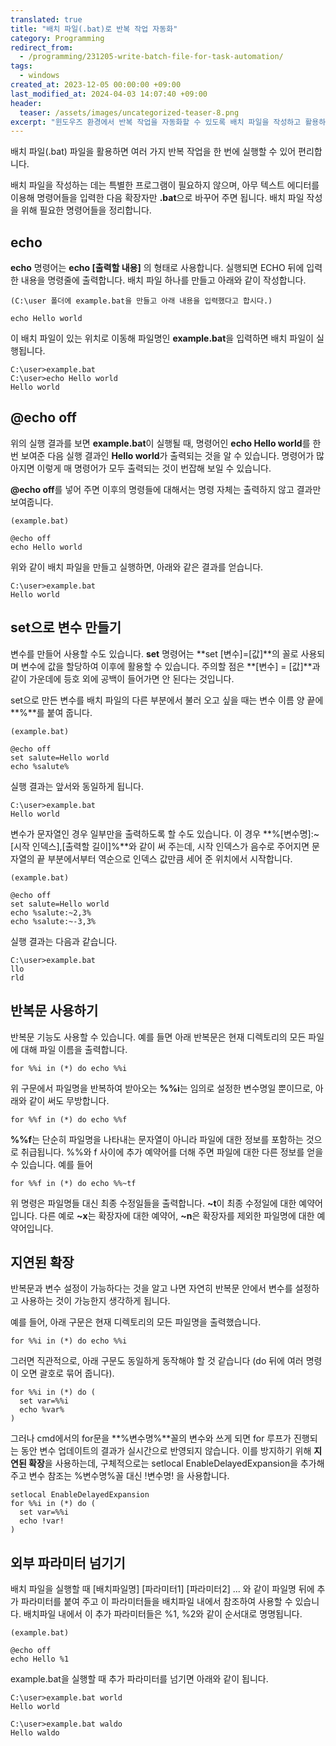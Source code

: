 ```yaml
---
translated: true
title: "배치 파일(.bat)로 반복 작업 자동화"
category: Programming
redirect_from:
  - /programming/231205-write-batch-file-for-task-automation/
tags:
  - windows
created_at: 2023-12-05 00:00:00 +09:00
last_modified_at: 2024-04-03 14:07:40 +09:00
header:
  teaser: /assets/images/uncategorized-teaser-8.png
excerpt: "윈도우즈 환경에서 반복 작업을 자동화할 수 있도록 배치 파일을 작성하고 활용하는 방법"
---
```


배치 파일(.bat) 파일을 활용하면 여러 가지 반복 작업을 한 번에 실행할 수 있어 편리합니다.

배치 파일을 작성하는 데는 특별한 프로그램이 필요하지 않으며, 아무 텍스트 에디터를 이용해 명령어들을 입력한 다음 확장자만 **.bat**으로 바꾸어 주면 됩니다. 배치 파일 작성을 위해 필요한 명령어들을 정리합니다.

## echo

**echo** 명령어는 **echo [출력할 내용]** 의 형태로 사용합니다.  실행되면 ECHO 뒤에 입력한 내용을 명령줄에 출력합니다. 배치 파일 하나를 만들고 아래와 같이 작성합니다.

```
(C:\user 폴더에 example.bat을 만들고 아래 내용을 입력했다고 합시다.)

echo Hello world
```

이 배치 파일이 있는 위치로 이동해 파일명인 **example.bat**을 입력하면 배치 파일이 실행됩니다.

```
C:\user>example.bat
C:\user>echo Hello world
Hello world
```

## @echo off

위의 실행 결과를 보면 **example.bat**이 실행될 때, 명령어인 **echo Hello world**를 한 번 보여준 다음 실행 결과인 **Hello world**가 출력되는 것을 알 수 있습니다. 명령어가 많아지면 이렇게 매 명령어가 모두 출력되는 것이 번잡해 보일 수 있습니다.

**@echo off**를 넣어 주면 이후의 명령들에 대해서는 명령 자체는 출력하지 않고 결과만 보여줍니다.

```
(example.bat)

@echo off
echo Hello world
```

위와 같이 배치 파일을 만들고 실행하면, 아래와 같은 결과를 얻습니다.

```
C:\user>example.bat
Hello world
```

## set으로 변수 만들기

변수를 만들어 사용할 수도 있습니다.  **set** 명령어는 **set [변수]=[값]**의 꼴로 사용되며 변수에 값을 할당하여 이후에 활용할 수 있습니다. 주의할 점은 **[변수] = [값]**과 같이 가운데에 등호 외에 공백이 들어가면 안 된다는 것입니다.

set으로 만든 변수를 배치 파일의 다른 부분에서 불러 오고 싶을 때는 변수 이름 양 끝에 **%**를 붙여 줍니다.

```
(example.bat)

@echo off
set salute=Hello world
echo %salute%
```

실행 결과는 앞서와 동일하게 됩니다.

```
C:\user>example.bat
Hello world
```

변수가 문자열인 경우 일부만을 출력하도록 할 수도 있습니다. 이 경우 **%[변수명]:~[시작 인덱스],[출력할 길이]%**와 같이 써 주는데, 시작 인덱스가 음수로 주어지면 문자열의 끝 부분에서부터 역순으로 인덱스 값만큼 세어 준 위치에서 시작합니다.

```
(example.bat)

@echo off
set salute=Hello world
echo %salute:~2,3%
echo %salute:~-3,3%
```

실행 결과는 다음과 같습니다.

```
C:\user>example.bat
llo
rld
```

## 반복문 사용하기

반복문 기능도 사용할 수 있습니다. 예를 들면 아래 반복문은 현재 디렉토리의 모든 파일에 대해 파일 이름을 출력합니다.

```
for %%i in (*) do echo %%i
```

위 구문에서 파일명을 반복하여 받아오는 **%%i**는 임의로 설정한 변수명일 뿐이므로, 아래와 같이 써도 무방합니다.

```
for %%f in (*) do echo %%f
```

**%%f**는 단순히 파일명을 나타내는 문자열이 아니라 파일에 대한 정보를 포함하는 것으로 취급됩니다.  %%와 f 사이에 추가 예약어를 더해 주면 파일에 대한 다른 정보를 얻을 수 있습니다. 예를 들어

```
for %%f in (*) do echo %%~tf
```

위 명령은 파일명들 대신 최종 수정일들을 출력합니다. **~t**이 최종 수정일에 대한 예약어입니다. 다른 예로 **~x**는 확장자에 대한 예약어, **~n**은 확장자를 제외한 파일명에 대한 예약어입니다.


## 지연된 확장

반복문과 변수 설정이 가능하다는 것을 알고 나면 자연히 반복문 안에서 변수를 설정하고 사용하는 것이 가능한지 생각하게 됩니다.

예를 들어, 아래 구문은 현재 디렉토리의 모든 파일명을 출력했습니다.

```
for %%i in (*) do echo %%i
```

그러면 직관적으로, 아래 구문도 동일하게 동작해야 할 것 같습니다 (do 뒤에 여러 명령이 오면 괄호로 묶어 줍니다).

```
for %%i in (*) do (
  set var=%%i
  echo %var%
)
```

그러나 cmd에서의 for문을 **%변수명%**꼴의 변수와 쓰게 되면 for 루프가 진행되는 동안 변수 업데이트의 결과가 실시간으로 반영되지 않습니다. 이를 방지하기 위해 **지연된 확장**을 사용하는데, 구체적으로는 setlocal EnableDelayedExpansion을 추가해 주고 변수 참조는 %변수명%꼴 대신 !변수명! 을 사용합니다.

```
setlocal EnableDelayedExpansion
for %%i in (*) do (
  set var=%%i
  echo !var!
)
```


## 외부 파라미터 넘기기

배치 파일을 실행할 때 [배치파일명] [파라미터1] [파라미터2] ... 와 같이 파일명 뒤에 추가 파라미터를 붙여 주고 이 파라미터들을 배치파일 내에서 참조하여 사용할 수 있습니다. 배치파일 내에서 이 추가 파라미터들은 %1, %2와 같이 순서대로 명명됩니다.

```
(example.bat)

@echo off
echo Hello %1
```

example.bat을 실행할 때 추가 파라미터를 넘기면 아래와 같이 됩니다.

```
C:\user>example.bat world
Hello world

C:\user>example.bat waldo
Hello waldo
```
